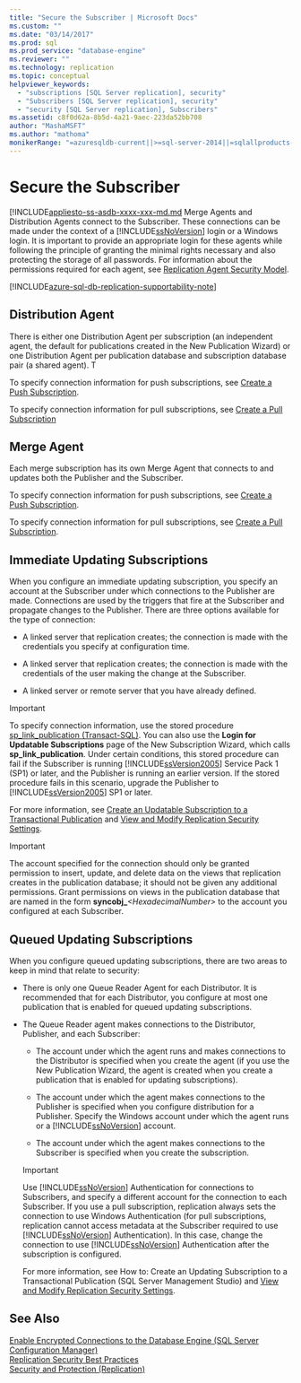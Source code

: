 ```yaml
---
title: "Secure the Subscriber | Microsoft Docs"
ms.custom: ""
ms.date: "03/14/2017"
ms.prod: sql
ms.prod_service: "database-engine"
ms.reviewer: ""
ms.technology: replication
ms.topic: conceptual
helpviewer_keywords: 
  - "subscriptions [SQL Server replication], security"
  - "Subscribers [SQL Server replication], security"
  - "security [SQL Server replication], Subscribers"
ms.assetid: c8f0d62a-8b5d-4a21-9aec-223da52bb708
author: "MashaMSFT"
ms.author: "mathoma"
monikerRange: "=azuresqldb-current||>=sql-server-2014||=sqlallproducts-allversions"
---
```

# Secure the Subscriber
[!INCLUDE[appliesto-ss-asdb-xxxx-xxx-md.md](../../../includes/applies-to-version/sql-asdb.md)
  Merge Agents and Distribution Agents connect to the Subscriber. These connections can be made under the context of a [!INCLUDE[ssNoVersion](../../../includes/ssnoversion-md.md)] login or a Windows login. It is important to provide an appropriate login for these agents while following the principle of granting the minimal rights necessary and also protecting the storage of all passwords. For information about the permissions required for each agent, see [Replication Agent Security Model](../../../relational-databases/replication/security/replication-agent-security-model.md).  

[!INCLUDE[azure-sql-db-replication-supportability-note](../../../includes/azure-sql-db-replication-supportability-note.md)]
  
## Distribution Agent  
 There is either one Distribution Agent per subscription (an independent agent, the default for publications created in the New Publication Wizard) or one Distribution Agent per publication database and subscription database pair (a shared agent). T  
  
 To specify connection information for push subscriptions, see [Create a Push Subscription](../../../relational-databases/replication/create-a-push-subscription.md).  
  
 To specify connection information for pull subscriptions, see [Create a Pull Subscription](../../../relational-databases/replication/create-a-pull-subscription.md)  
  
## Merge Agent  
 Each merge subscription has its own Merge Agent that connects to and updates both the Publisher and the Subscriber.  
  
 To specify connection information for push subscriptions, see [Create a Push Subscription](../../../relational-databases/replication/create-a-push-subscription.md).  
  
 To specify connection information for pull subscriptions, see [Create a Pull Subscription](../../../relational-databases/replication/create-a-pull-subscription.md).  
  
## Immediate Updating Subscriptions  
 When you configure an immediate updating subscription, you specify an account at the Subscriber under which connections to the Publisher are made. Connections are used by the triggers that fire at the Subscriber and propagate changes to the Publisher. There are three options available for the type of connection:  
  
-   A linked server that replication creates; the connection is made with the credentials you specify at configuration time.  
  
-   A linked server that replication creates; the connection is made with the credentials of the user making the change at the Subscriber.  
  
-   A linked server or remote server that you have already defined.  
  
> [!IMPORTANT]  
>  To specify connection information, use the stored procedure [sp_link_publication &#40;Transact-SQL&#41;](../../../relational-databases/system-stored-procedures/sp-link-publication-transact-sql.md). You can also use the **Login for Updatable Subscriptions** page of the New Subscription Wizard, which calls **sp_link_publication**. Under certain conditions, this stored procedure can fail if the Subscriber is running [!INCLUDE[ssVersion2005](../../../includes/ssversion2005-md.md)] Service Pack 1 (SP1) or later, and the Publisher is running an earlier version. If the stored procedure fails in this scenario, upgrade the Publisher to [!INCLUDE[ssVersion2005](../../../includes/ssversion2005-md.md)] SP1 or later.  
  
 For more information, see [Create an Updatable Subscription to a Transactional Publication](../../../relational-databases/replication/publish/create-an-updatable-subscription-to-a-transactional-publication.md) and [View and Modify Replication Security Settings](../../../relational-databases/replication/security/view-and-modify-replication-security-settings.md).  
  
> [!IMPORTANT]  
>  The account specified for the connection should only be granted permission to insert, update, and delete data on the views that replication creates in the publication database; it should not be given any additional permissions. Grant permissions on views in the publication database that are named in the form **syncobj_**_\<HexadecimalNumber>_ to the account you configured at each Subscriber.  
  
## Queued Updating Subscriptions  
 When you configure queued updating subscriptions, there are two areas to keep in mind that relate to security:  
  
-   There is only one Queue Reader Agent for each Distributor. It is recommended that for each Distributor, you configure at most one publication that is enabled for queued updating subscriptions.  
  
-   The Queue Reader agent makes connections to the Distributor, Publisher, and each Subscriber:  
  
    -   The account under which the agent runs and makes connections to the Distributor is specified when you create the agent (if you use the New Publication Wizard, the agent is created when you create a publication that is enabled for updating subscriptions).  
  
    -   The account under which the agent makes connections to the Publisher is specified when you configure distribution for a Publisher. Specify the Windows account under which the agent runs or a [!INCLUDE[ssNoVersion](../../../includes/ssnoversion-md.md)] account.  
  
    -   The account under which the agent makes connections to the Subscriber is specified when you create the subscription.  
  
    > [!IMPORTANT]  
    >  Use [!INCLUDE[ssNoVersion](../../../includes/ssnoversion-md.md)] Authentication for connections to Subscribers, and specify a different account for the connection to each Subscriber. If you use a pull subscription, replication always sets the connection to use Windows Authentication (for pull subscriptions, replication cannot access metadata at the Subscriber required to use [!INCLUDE[ssNoVersion](../../../includes/ssnoversion-md.md)] Authentication). In this case, change the connection to use [!INCLUDE[ssNoVersion](../../../includes/ssnoversion-md.md)] Authentication after the subscription is configured.  
  
     For more information, see How to: Create an Updating Subscription to a Transactional Publication (SQL Server Management Studio) and [View and Modify Replication Security Settings](../../../relational-databases/replication/security/view-and-modify-replication-security-settings.md).  
  
## See Also  
 [Enable Encrypted Connections to the Database Engine &#40;SQL Server Configuration Manager&#41;](../../../database-engine/configure-windows/enable-encrypted-connections-to-the-database-engine.md)   
 [Replication Security Best Practices](../../../relational-databases/replication/security/replication-security-best-practices.md)   
 [Security and Protection &#40;Replication&#41;](../../../relational-databases/replication/security/view-and-modify-replication-security-settings.md)  
  
  
